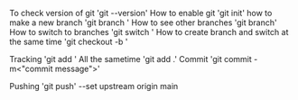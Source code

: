 To check version of git
'git --version'
How to enable git
'git init'
how to make a new branch
'git branch <file name>'
How to see other branches
'git branch'
How to switch to branches
'git switch <file name>'
How to create branch and switch at the same time
'git checkout -b <branch name>'

Tracking
'git add <file name>'
All the sametime
'git add .'
Commit
'git commit -m<"commit message">'

Pushing 
'git push'
--set upstream origin main